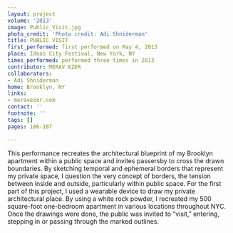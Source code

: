 ```yaml
---
layout: project
volume: '2013'
image: Public_Visit.jpg
photo_credit: 'Photo credit: Adi Shniderman'
title: PUBLIC VISIT
first_performed: first performed on May 4, 2013
place: Ideas City Festival, New York, NY
times_performed: performed three times in 2013
contributor: MERAV EZER
collaborators:
- Adi Shniderman
home: Brooklyn, NY
links:
- meravezer.com
contact: ''
footnote: ''
tags: []
pages: 186-187

---
```


This performance recreates the architectural blueprint of my Brooklyn apartment within a public space and invites passersby to cross the drawn boundaries. By sketching temporal and ephemeral borders that represent my private space, I question the very concept of borders, the tension between inside and outside, particularly within public space. For the first part of this project, I used a wearable device to draw my private architectural place. By using a white rock powder, I recreated my 500 square-foot one-bedroom apartment in various locations throughout NYC. Once the drawings were done, the public was invited to “visit,” entering, stepping in or passing through the marked outlines.
